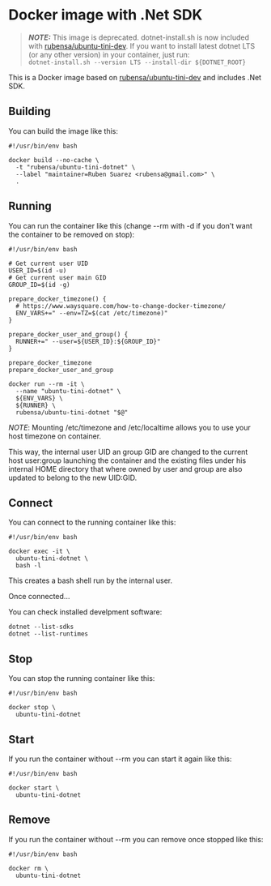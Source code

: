 # Docker image with .Net SDK

> **_NOTE:_** This image is deprecated.  dotnet-install.sh is now included with [rubensa/ubuntu-tini-dev](https://github.com/rubensa/docker-ubuntu-tini-dev).  If you want to install latest dotnet LTS (or any other version) in your container, just run:  
```dotnet-install.sh --version LTS --install-dir ${DOTNET_ROOT}```

This is a Docker image based on [rubensa/ubuntu-tini-dev](https://github.com/rubensa/docker-ubuntu-tini-dev) and includes .Net SDK.

## Building

You can build the image like this:

```
#!/usr/bin/env bash

docker build --no-cache \
  -t "rubensa/ubuntu-tini-dotnet" \
  --label "maintainer=Ruben Suarez <rubensa@gmail.com>" \
  .
```

## Running

You can run the container like this (change --rm with -d if you don't want the container to be removed on stop):

```
#!/usr/bin/env bash

# Get current user UID
USER_ID=$(id -u)
# Get current user main GID
GROUP_ID=$(id -g)

prepare_docker_timezone() {
  # https://www.waysquare.com/how-to-change-docker-timezone/
  ENV_VARS+=" --env=TZ=$(cat /etc/timezone)"
}

prepare_docker_user_and_group() {
  RUNNER+=" --user=${USER_ID}:${GROUP_ID}"
}

prepare_docker_timezone
prepare_docker_user_and_group

docker run --rm -it \
  --name "ubuntu-tini-dotnet" \
  ${ENV_VARS} \
  ${RUNNER} \
  rubensa/ubuntu-tini-dotnet "$@"
```

*NOTE*: Mounting /etc/timezone and /etc/localtime allows you to use your host timezone on container.

This way, the internal user UID an group GID are changed to the current host user:group launching the container and the existing files under his internal HOME directory that where owned by user and group are also updated to belong to the new UID:GID.

## Connect

You can connect to the running container like this:

```
#!/usr/bin/env bash

docker exec -it \
  ubuntu-tini-dotnet \
  bash -l
```

This creates a bash shell run by the internal user.

Once connected...

You can check installed develpment software:

```
dotnet --list-sdks
dotnet --list-runtimes
```

## Stop

You can stop the running container like this:

```
#!/usr/bin/env bash

docker stop \
  ubuntu-tini-dotnet
```

## Start

If you run the container without --rm you can start it again like this:

```
#!/usr/bin/env bash

docker start \
  ubuntu-tini-dotnet
```

## Remove

If you run the container without --rm you can remove once stopped like this:

```
#!/usr/bin/env bash

docker rm \
  ubuntu-tini-dotnet
```
